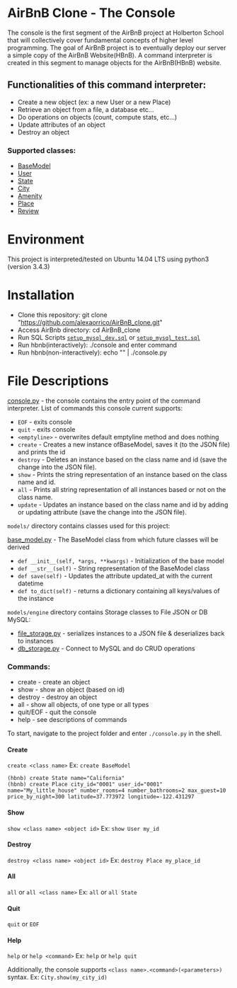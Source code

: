 # AirBnB Clone - The Console
The console is the first segment of the AirBnB project at Holberton School that will collectively cover fundamental concepts of higher level programming. The goal of AirBnB project is to eventually deploy our server a simple copy of the AirBnB Website(HBnB). A command interpreter is created in this segment to manage objects for the AirBnB(HBnB) website.

## Functionalities of this command interpreter:
* Create a new object (ex: a new User or a new Place)
* Retrieve an object from a file, a database etc...
* Do operations on objects (count, compute stats, etc...)
* Update attributes of an object
* Destroy an object

### Supported classes:
* [BaseModel](https://github.com/paurbano/AirBnB_clone_v2/blob/master/models/base_model.py)
* [User](https://github.com/paurbano/AirBnB_clone_v2/blob/master/models/user.py)
* [State](https://github.com/paurbano/AirBnB_clone_v2/blob/master/models/state.py)
* [City](https://github.com/paurbano/AirBnB_clone_v2/blob/master/models/city.py)
* [Amenity](https://github.com/paurbano/AirBnB_clone_v2/blob/master/models/amenity.py)
* [Place](https://github.com/paurbano/AirBnB_clone_v2/blob/master/models/place.py)
* [Review](https://github.com/paurbano/AirBnB_clone_v2/blob/master/models/review.py)

# Environment
This project is interpreted/tested on Ubuntu 14.04 LTS using python3 (version 3.4.3)

# Installation
* Clone this repository: git clone "https://github.com/alexaorrico/AirBnB_clone.git"
* Access AirBnb directory: cd AirBnB_clone
* Run SQL Scripts [`setup_mysql_dev.sql`](https://github.com/paurbano/AirBnB_clone_v2/blob/master/setup_mysql_dev.sql) or [`setup_mysql_test.sql`](https://github.com/paurbano/AirBnB_clone_v2/blob/master/setup_mysql_test.sql)
* Run hbnb(interactively): ./console and enter command
* Run hbnb(non-interactively): echo "<command>" | ./console.py

# File Descriptions
[console.py](https://github.com/paurbano/AirBnB_clone_v2/blob/master/console.py) - the console contains the entry point of the command interpreter. List of commands this console current supports:

* `EOF` - exits console
* `quit` - exits console
* `<emptyline>` - overwrites default emptyline method and does nothing
* `create` - Creates a new instance ofBaseModel, saves it (to the JSON file) and prints the id
* `destroy` - Deletes an instance based on the class name and id (save the change into the JSON file).
* `show` - Prints the string representation of an instance based on the class name and id.
* `all` - Prints all string representation of all instances based or not on the class name.
* `update` - Updates an instance based on the class name and id by adding or updating attribute (save the change into the JSON file).

`models/` directory contains classes used for this project:

[base_model.py](https://github.com/paurbano/AirBnB_clone_v2/blob/master/models/base_model.py) - The BaseModel class from which future classes will be derived

* `def __init__(self, *args, **kwargs)` - Initialization of the base model
* `def __str__(self)` - String representation of the BaseModel class
* `def save(self)` - Updates the attribute updated_at with the current datetime
* `def to_dict(self)` - returns a dictionary containing all keys/values of the instance

`models/engine` directory contains Storage classes to File JSON or DB MySQL:
* [file_storage.py](https://github.com/paurbano/AirBnB_clone_v2/blob/master/models/engine/file_storage.py) - serializes instances to a JSON file & deserializes back to instances
* [db_storage.py](https://github.com/paurbano/AirBnB_clone_v2/blob/master/models/engine/db_storage.py) - Connect to MySQL and do CRUD operations

### Commands:
* create - create an object
* show - show an object (based on id)
* destroy - destroy an object
* all - show all objects, of one type or all types
* quit/EOF - quit the console
* help - see descriptions of commands

To start, navigate to the project folder and enter `./console.py` in the shell.

#### Create
`create <class name>`
Ex:
`create BaseModel`

    (hbnb) create State name="California"
    (hbnb) create Place city_id="0001" user_id="0001" name="My_little_house" number_rooms=4 number_bathrooms=2 max_guest=10              price_by_night=300 latitude=37.773972 longitude=-122.431297

#### Show
`show <class name> <object id>`
Ex:
`show User my_id`

#### Destroy
`destroy <class name> <object id>`
Ex:
`destroy Place my_place_id`

#### All
`all` or `all <class name>`
Ex:
`all` or `all State`

#### Quit
`quit` or `EOF`

#### Help
`help` or `help <command>`
Ex:
`help` or `help quit`

Additionally, the console supports `<class name>.<command>(<parameters>)` syntax.
Ex:
`City.show(my_city_id)`
